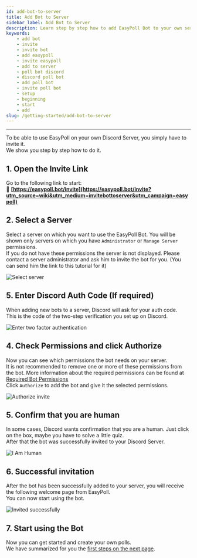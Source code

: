 ```yaml
---
id: add-bot-to-server
title: Add Bot to Server
sidebar_label: Add Bot to Server
description: Learn step by step how to add EasyPoll Bot to your own server
keywords:
    - add bot
    - invite
    - invite bot
    - add easypoll
    - invite easypoll
    - add to server
    - poll bot discord
    - discord poll bot
    - add poll bot
    - invite poll bot
    - setup
    - beginning
    - start
    - add
slug: /getting-started/add-bot-to-server
---
```


---

To be able to use EasyPoll on your own Discord Server, you simply have to invite it.  
We show you step by step how to do it.

## 1. Open the Invite Link
Go to the following link to start:  
&#128279; **[https://easypoll.bot/invite](https://easypoll.bot/invite?utm_source=wiki&utm_medium=invitebottoserver&utm_campaign=easypoll)**

## 2. Select a Server
Select a server on which you want to use the EasyPoll Bot.
You will be shown only servers on which you have `Administrator` or `Manage Server` permissions.  
If you do not have these permissions the server is not displayed. Please contact a server administrator and ask him to invite the bot for you. (You can send him the link to this tutorial for it)

![Select server](/images/oauth2/select-server.png)

## 5. Enter Discord Auth Code (If required)
When adding new bots to a server, Discord will ask for your auth code.  
This is the code of the two-step verification you set up on Discord.  

![Enter two factor authentication](/images/oauth2/enter-two-factor-authentication.png)

## 4. Check Permissions and click Authorize
Now you can see which permissions the bot needs on your server.  
It is not recommended to remove one or more of these permissions from the bot. More information about the required permissions can be found at [Required Bot Permissions](route('docs.show','required-bot-permissions'))  
Click `Authorize` to add the bot and give it the selected permissions.

![Authorize invite](/images/oauth2/authorize-invite.png)

## 5. Confirm that you are human
In some cases, Discord wants confirmation that you are a human. Just click on the box, maybe you have to solve a little quiz.  
After that the bot was successfully invited to your Discord Server.

![I Am Human](/images/oauth2/i-am-human.png)

## 6. Successful invitation
After the bot has been successfully added to your server, you will receive the following welcome page from EasyPoll.  
You can now start using the bot.

![Invited successfully](/images/oauth2/invited-successfully.png)

## 7. Start using the Bot
Now you can get started and create your own polls.  
We have summarized for you the [first steps on the next page](/getting-started/first-steps.md).